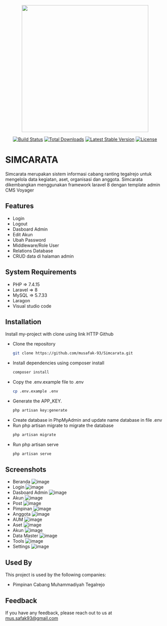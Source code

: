 <p align="center"><a href="https://laravel.com" target="_blank"><img src="https://raw.githubusercontent.com/laravel/art/master/logo-lockup/5%20SVG/2%20CMYK/1%20Full%20Color/laravel-logolockup-cmyk-red.svg" width="400"></a></p>

<p align="center">
<a href="https://travis-ci.org/laravel/framework"><img src="https://travis-ci.org/laravel/framework.svg" alt="Build Status"></a>
<a href="https://packagist.org/packages/laravel/framework"><img src="https://img.shields.io/packagist/dt/laravel/framework" alt="Total Downloads"></a>
<a href="https://packagist.org/packages/laravel/framework"><img src="https://img.shields.io/packagist/v/laravel/framework" alt="Latest Stable Version"></a>
<a href="https://packagist.org/packages/laravel/framework"><img src="https://img.shields.io/packagist/l/laravel/framework" alt="License"></a>
</p>


# SIMCARATA

Simcarata merupakan sistem informasi cabang ranting tegalrejo untuk mengelola data kegiatan, aset, organisasi dan anggota. Simcarata dikembangkan menggunakan framework laravel 8 dengan template admin CMS Voyager


## Features

- Login
- Logout
- Dasboard Admin
- Edit Akun
- Ubah Password
- Middleware/Role User
- Relations Database
- CRUD data di halaman admin


## System Requirements

- PHP => 7.4.15
- Laravel => 8
- MySQL => 5.7.33
- Laragon
- Visual studio code
## Installation

Install my-project with clone using link HTTP Github

- Clone the repository
  ```bash
  git clone https://github.com/musafak-93/Simcarata.git
  ```
- Install dependencies using composer install
  ```bash
  composer install
  ```
- Copy the .env.example file to .env
  ```bash
  cp .env.example .env
  ```
- Generate the APP_KEY.
  ```bash
  php artisan key:generate
  ```
- Create database in PhpMyAdmin and update name database in file .env
- Run php artisan migrate to migrate the database
  ```bash
  php artisan migrate
  ```
- Run php artisan serve
  ```bash
  php artisan serve
  ```

    
## Screenshots
- Beranda
  ![image](https://github.com/musafak-93/Simcarata/assets/62982123/59535c53-57c8-492c-9693-df8d29bd2eac)
- Login
  ![image](https://github.com/musafak-93/Simcarata/assets/62982123/c1e29e9a-9c68-49af-bd38-d6fb789414fa)
- Dasboard Admin
  ![image](https://github.com/musafak-93/Simcarata/assets/62982123/239897ff-83c0-49f5-9638-549495abf92f)
- Akun
  ![image](https://github.com/musafak-93/Simcarata/assets/62982123/dca8d1ce-55f6-4302-82af-319ab0089ed3)
- Post
  ![image](https://github.com/musafak-93/Simcarata/assets/62982123/251a2dd6-0794-4870-965b-2c421d0a7a4a)
- Pimpinan
  ![image](https://github.com/musafak-93/Simcarata/assets/62982123/f42cdea2-3271-4719-99ca-9ab3c825e37b)
- Anggota
  ![image](https://github.com/musafak-93/Simcarata/assets/62982123/8433ca39-6f18-4ed4-b521-ddd046ba807c)
- AUM
  ![image](https://github.com/musafak-93/Simcarata/assets/62982123/bd1b7b1b-1e54-4f08-9bf2-33d7b83be6b3)
- Aset
  ![image](https://github.com/musafak-93/Simcarata/assets/62982123/58bf985a-c417-48a7-89ed-8a3a4b12425a)
- Akun
  ![image](https://github.com/musafak-93/Simcarata/assets/62982123/3a3d2339-ccdf-4cb5-bcf4-91bd14bca92b)
- Data Master
  ![image](https://github.com/musafak-93/Simcarata/assets/62982123/e2df41c3-6656-45d9-b833-a44dc06dd1e3)
- Tools
  ![image](https://github.com/musafak-93/Simcarata/assets/62982123/2d95efd9-f7e3-47ee-bc76-140759a5ed34)
- Settings
  ![image](https://github.com/musafak-93/Simcarata/assets/62982123/f0437360-66ed-4419-a630-a24a50af1d2a)

## Used By

This project is used by the following companies:

- Pimpinan Cabang Muhammadiyah Tegalrejo


## Feedback

If you have any feedback, please reach out to us at mus.safak93@gmail.com
